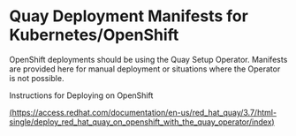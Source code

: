 # Quay Deployment Manifests for Kubernetes/OpenShift

OpenShift deployments should be using the Quay Setup Operator.  Manifests are provided here for manual deployment or situations where the Operator is not possible.

Instructions for Deploying on OpenShift

[(https://access.redhat.com/documentation/en-us/red_hat_quay/3.7/html-single/deploy_red_hat_quay_on_openshift_with_the_quay_operator/index)](https://access.redhat.com/documentation/en-us/red_hat_quay/3.7/html-single/deploy_red_hat_quay_on_openshift_with_the_quay_operator/index)

